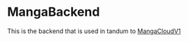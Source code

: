 # MangaBackend
This is the backend that is used in tandum to [MangaCloudV1](https://github.com/JeffreyHuangToronto/MangaCloud)
